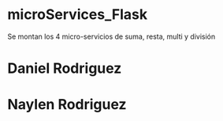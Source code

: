 # microServices_Flask
Se montan los 4 micro-servicios de suma, resta, multi y división
# Daniel Rodriguez
# Naylen Rodriguez
